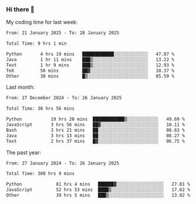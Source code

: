 ### Hi there 👋

My coding time for last week:

<!--START_SECTION:week-->

```txt
From: 21 January 2025 - To: 28 January 2025

Total Time: 9 hrs 1 min

Python       4 hrs 19 mins   ████████████░░░░░░░░░░░░░   47.87 %
Java         1 hr 11 mins    ███▒░░░░░░░░░░░░░░░░░░░░░   13.22 %
Text         1 hr 9 mins     ███▒░░░░░░░░░░░░░░░░░░░░░   12.93 %
TeX          56 mins         ██▓░░░░░░░░░░░░░░░░░░░░░░   10.37 %
Other        30 mins         █▒░░░░░░░░░░░░░░░░░░░░░░░   05.59 %
```

<!--END_SECTION:week-->

Last month:

<!--START_SECTION:month-->

```txt
From: 27 December 2024 - To: 26 January 2025

Total Time: 38 hrs 56 mins

Python           19 hrs 20 mins  ████████████▒░░░░░░░░░░░░   49.69 %
JavaScript       3 hrs 56 mins   ██▓░░░░░░░░░░░░░░░░░░░░░░   10.11 %
Bash             3 hrs 21 mins   ██░░░░░░░░░░░░░░░░░░░░░░░   08.63 %
Java             3 hrs 13 mins   ██░░░░░░░░░░░░░░░░░░░░░░░   08.27 %
Text             2 hrs 37 mins   █▓░░░░░░░░░░░░░░░░░░░░░░░   06.75 %
```

<!--END_SECTION:month-->

The past year:

<!--START_SECTION:year-->

```txt
From: 27 January 2024 - To: 26 January 2025

Total Time: 300 hrs 9 mins

Python             81 hrs 4 mins   ██████▓░░░░░░░░░░░░░░░░░░   27.01 %
JavaScript         52 hrs 53 mins  ████▒░░░░░░░░░░░░░░░░░░░░   17.62 %
Other              39 hrs 5 mins   ███▒░░░░░░░░░░░░░░░░░░░░░   13.02 %
```

<!--END_SECTION:year-->
